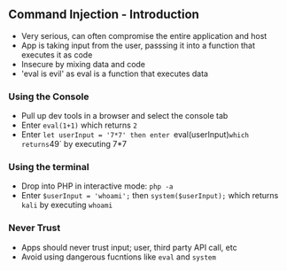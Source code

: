 ## Command Injection - Introduction
- Very serious, can often compromise the entire application and host
- App is taking input from the user, passsing it into a function that executes it as code
- Insecure by mixing data and code
- 'eval is evil' as eval is a function that executes data

### Using the Console
- Pull up dev tools in a browser and select the console tab
- Enter `eval(1+1)` which returns `2`
- Enter `let userInput = '7*7' then enter `eval(userInput)` which returns `49` by executing 7*7

### Using the terminal
- Drop into PHP in interactive mode: `php -a`
- Enter `$userInput = 'whoami';` then `system($userInput);` which returns `kali` by executing `whoami`

### Never Trust
- Apps should never trust input; user, third party API call, etc
- Avoid using dangerous fucntions like `eval` and `system`
